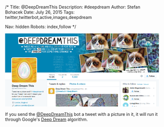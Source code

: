 /*
Title: @DeepDreamThis
Description: #deepdream
Author: Stefan Bohacek
Date: July 26, 2015
Tags: twitter,twitterbot,active,images,deepdream

Nav: hidden
Robots: index,follow
*/

[![](/content/bots/twitterbots/images/DeepDreamThis.png)](https://twitter.com/DeepDreamThis)

If you send the [@DeepDreamThis](https://twitter.com/DeepDreamThis) bot a tweet with a picture in it, it will run it through Google's [Deep Dream](https://github.com/google/deepdream) algorithm.